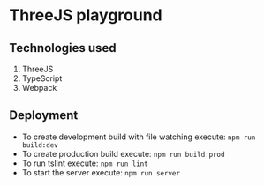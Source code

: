 # ThreeJS playground


## Technologies used
1. ThreeJS
1. TypeScript
1. Webpack

## Deployment
 * To create development build with file watching execute: `npm run build:dev`
 * To create production build execute: `npm run build:prod`
 * To run tslint execute: `npm run lint`
 * To start the server execute: `npm run server`